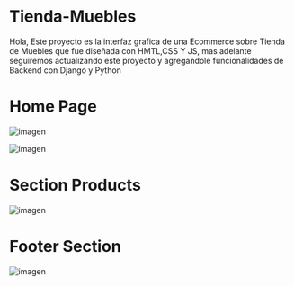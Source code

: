 # Tienda-Muebles
Hola, Este proyecto es la interfaz grafica de una Ecommerce sobre Tienda de Muebles que fue diseñada con HMTL,CSS Y JS, mas adelante seguiremos actualizando este proyecto y agregandole funcionalidades de Backend con Django y Python


# Home Page

![imagen](https://user-images.githubusercontent.com/90260089/197675306-3f74fcf1-a390-40cd-8c14-428bfbf4f395.png)

![imagen](https://user-images.githubusercontent.com/90260089/197675481-40a5a572-432f-45f2-864d-595097535d9a.png)

# Section Products

![imagen](https://user-images.githubusercontent.com/90260089/197675588-9f673a8e-9c25-49a6-a6b0-d5f1333e4ed8.png)

# Footer Section

![imagen](https://user-images.githubusercontent.com/90260089/197675702-5bff430b-001e-45fa-bcb1-9f871418c150.png)
